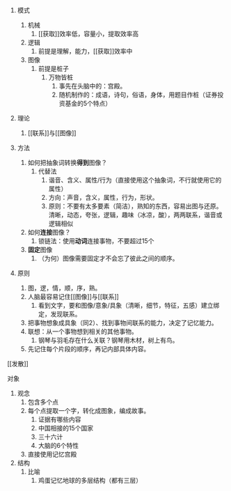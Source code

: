 1. 模式
	1. 机械
		1. [[获取]]效率低，容量小，提取效率高
	2. 逻辑
		1. 前提是理解，能力，[[获取]]效率中
	3. 图像
		1. 前提是桩子
			1. 万物皆桩
				1. 事先在头脑中的：宫殿。
				2. 随机制作的：成语，诗句，俗语，身体，用题目作桩（证券投资基金的5个特点）

2. 理论
	1. [[联系]]与[[图像]]
3. 方法
	1. 如何把抽象词转换**得到**图像？
		1. 代替法
			1. 谐音、含义、属性/行为（直接使用这个抽象词，不行就使用它的属性）
			2. 方向：声音，含义，属性，行为，形状。
			3. 原则：不要有太多要素（简洁），熟知的东西，容易出图与还原。清晰，动态，夸张，逻辑，趣味（冰凉，酸），两两联系，谐音或逻辑相似
	2. 如何**连接**图像？
		1. 锁链法：使用**动词**连接事物，不要超过15个
	3. **固定**图像
		1. （为何）图像需要固定才不会忘了彼此之间的顺序。
4. 原则
	1. 图，逻，情，顺，序，熟。
	2. 人脑最容易记住[[图像]]与[[联系]]
		1. 看到文字，要和图像/意象/具象（清晰，细节，特征，五感）建立绑定，发现联系。
	3. 把事物想象成具象（同2）、找到事物间联系的能力，决定了记忆能力。
	4. 联想：从一个事物想到相关的其他事物。
		1. 钢琴与羽毛存在什么关联？钢琴用木材，树上有鸟。
	5. 先记住每个片段的顺序，再记内部具体内容。

[[发散]]

对象
1. 观念
	1. 包含多个点
	2. 每个点提取一个字，转化成图象，编成故事。
		1. 证据有哪些内容
		2. 中国相接的15个国家
		3. 三十六计
		4. 大脑的6个特性
	3. 直接使用记忆宫殿
3. 结构
	1. 比喻
		1. 鸡蛋记忆地球的多层结构（都有三层）